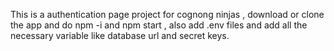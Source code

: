 This is a authentication page project for cognong ninjas , download or clone the app and do npm -i and npm start , also add .env files and add all the necessary variable like database url and secret keys.

